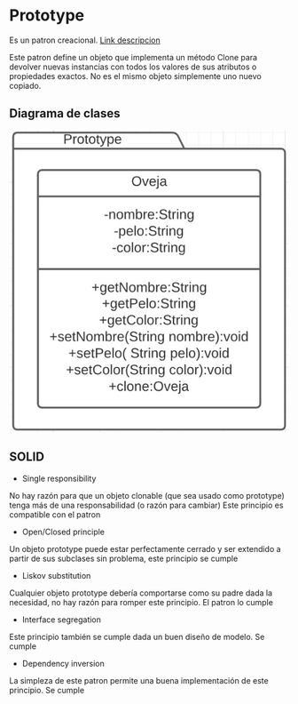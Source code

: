 # Prototype
Es un patron creacional. [Link descripcion](https://sourcemaking.com/design_patterns/prototype)

Este patron define un objeto que implementa un método Clone para devolver nuevas instancias con todos los valores de sus atributos o propiedades exactos. No es el mismo objeto simplemente uno nuevo copiado.

## Diagrama de clases
![UML](prototype.jpg)

## SOLID
* Single responsibility

No hay razón para que un objeto clonable (que sea usado como prototype) tenga más de una responsabilidad (o razón para cambiar) Este principio es compatible con el patron

* Open/Closed principle

Un objeto prototype puede estar perfectamente cerrado y ser extendido a partir de sus subclases sin problema, este principio se cumple

* Liskov substitution

Cualquier objeto prototype debería comportarse como su padre dada la necesidad, no hay razón para romper este principio. El patron lo cumple

* Interface segregation

Este principio también se cumple dada un buen diseño de modelo. Se cumple

* Dependency inversion

La simpleza de este patron permite una buena implementación de este principio. Se cumple